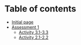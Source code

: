 # Table of contents

* [Initial page](README.md)
* [Assessment 1](assessment-1/README.md)
  * [Activity 3.1-3.3](assessment-1/activity-3.1-3.3.md)
  * [Activity 2.1-2.2](assessment-1/activity-2.1-2.2.md)

